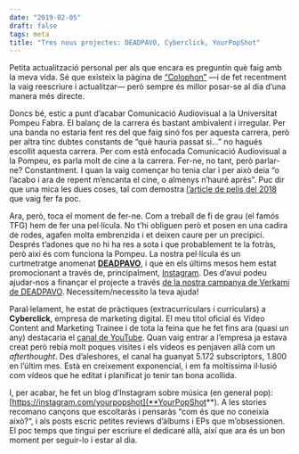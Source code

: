 ```yaml
---
date: "2019-02-05"
draft: false
tags: meta
title: "Tres nous projectes: DEADPAVO, Cyberclick, YourPopShot"
---
```


Petita actualització personal per als que encara es preguntin què faig amb la meva vida. Sé que existeix la pàgina de [“Colophon”](https://enricllonch.com/about/) —i de fet recentment la vaig reescriure i actualitzar— però sempre és millor posar-se al dia d’una manera més directe.

Doncs bé, estic a punt d’acabar Comunicació Audiovisual a la Universitat Pompeu Fabra. El balanç de la carrera és bastant ambivalent i irregular. Per una banda no estaria fent res del que faig sinó fos per aquesta carrera, però per altra tinc dubtes constants de “què hauria passat si…” no hagués escollit aquesta carrera. Per com està enfocada Comunicació Audiovisual a la Pompeu, es parla molt de cine a la carrera. Fer-ne, no tant, però parlar-ne? Constantment. I quan la vaig començar ho tenia clar i per això deia “o l’acabo i ara de repent m’encanta el cine, o almenys n’hauré après”. Puc dir que una mica les dues coses, tal com demostra [l’article de pelis del 2018](https://enricllonch.com/blog/pelicules-2018/) que vaig fer fa poc.

Ara, però, toca el moment de fer-ne. Com a treball de fi de grau (el famós TFG) hem de fer una pel·lícula. No t’hi obliguen però et posen en una cadira de rodes, agafen molta embrenzida i et deixen caure per un precipici. Després t’adones que no hi ha res a sota i que probablement te la fotràs, però així és com funciona la Pompeu. La nostra pel·lícula és un curtmetratge anomenat [**DEADPAVO**](http://www.deadpavo.com), i que en els últims mesos hem estat promocionant a través de, principalment, [Instagram](https://instagram.com/deadpavo). Des d’avui podeu ajudar-nos a finançar el projecte a través [de la nostra campanya de Verkami de DEADPAVO](https://www.verkami.com/projects/22771-deadpavo). Necessitem/necessito la teva ajuda!

Paral·lelament, he estat de pràctiques (extracurriculars i curriculars) a **Cyberclick**, empresa de marketing digital. El meu títol oficial és Video Content and Marketing Trainee i de tota la feina que he fet fins ara (quasi un any) destacaria el [canal de YouTube](https://youtube.com/cyberclicknet). Quan vaig entrar a l’empresa ja estava creat però rebia molt poques visites i els vídeos es penjaven allà com un *afterthought*. Des d’aleshores, el canal ha guanyat 5.172 subscriptors, 1.800 en l’últim mes. Està en creixement exponencial, i em fa moltíssima il·lusió com vídeos que he editat i planificat jo tenir tan bona acollida.

I, per acabar, he fet un blog d’Instagram sobre música (en general pop): [https://instagram.com/yourpopshot](**YourPopShot**). A les stories recomano cançons que escoltaràs i pensaràs “com és que no coneixia això?“, i als posts escric petites reviews d’àlbums i EPs que m’obsessionen. El poc temps que tingui per escriure el dedicaré allà, així que ara és un bon moment per seguir-lo i estar al dia.